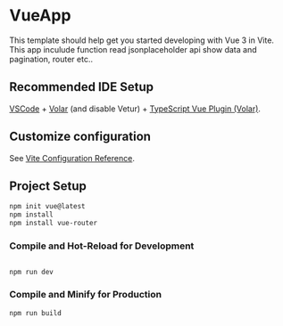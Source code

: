 # VueApp

This template should help get you started developing with Vue 3 in Vite.
This app inculude function read jsonplaceholder api show data and pagination, router etc..

## Recommended IDE Setup

[VSCode](https://code.visualstudio.com/) + [Volar](https://marketplace.visualstudio.com/items?itemName=johnsoncodehk.volar) (and disable Vetur) + [TypeScript Vue Plugin (Volar)](https://marketplace.visualstudio.com/items?itemName=johnsoncodehk.vscode-typescript-vue-plugin).

## Customize configuration

See [Vite Configuration Reference](https://vitejs.dev/config/).

## Project Setup

```sh
npm init vue@latest
npm install
npm install vue-router
```

### Compile and Hot-Reload for Development

```sh![2022-03-18 16_27_47-localhost_3000](https://user-images.githubusercontent.com/54764740/158956189-a5d14f92-e02f-4c07-a114-aa647b61f288.png)

npm run dev
```

### Compile and Minify for Production

```sh
npm run build
```
